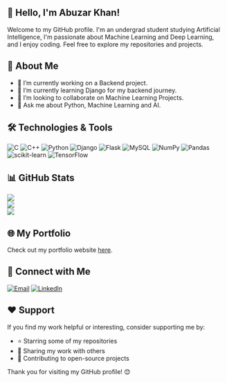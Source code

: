 ## 👋 Hello, I'm Abuzar Khan!

Welcome to my GitHub profile. I'm an undergrad student studying Artificial Intelligence, I'm passionate about Machine Learning and Deep Learning, and I enjoy coding. Feel free to explore my repositories and projects.

## 🚀 About Me

- 🔭 I’m currently working on a Backend project.
- 🌱 I’m currently learning Django for my backend journey.
- 👯 I’m looking to collaborate on Machine Learning Projects.
- 💬 Ask me about Python, Machine Learning and AI.

## 🛠️ Technologies & Tools

![C](https://img.shields.io/badge/c-%2300599C.svg?style=for-the-badge&logo=c&logoColor=white) ![C++](https://img.shields.io/badge/c++-%2300599C.svg?style=for-the-badge&logo=c%2B%2B&logoColor=white) ![Python](https://img.shields.io/badge/python-3670A0?style=for-the-badge&logo=python&logoColor=ffdd54) ![Django](https://img.shields.io/badge/django-%23092E20.svg?style=for-the-badge&logo=django&logoColor=white) ![Flask](https://img.shields.io/badge/flask-%23000.svg?style=for-the-badge&logo=flask&logoColor=white) ![MySQL](https://img.shields.io/badge/mysql-%2300000f.svg?style=for-the-badge&logo=mysql&logoColor=white) ![NumPy](https://img.shields.io/badge/numpy-%23013243.svg?style=for-the-badge&logo=numpy&logoColor=white) ![Pandas](https://img.shields.io/badge/pandas-%23150458.svg?style=for-the-badge&logo=pandas&logoColor=white) ![scikit-learn](https://img.shields.io/badge/scikit--learn-%23F7931E.svg?style=for-the-badge&logo=scikit-learn&logoColor=white) ![TensorFlow](https://img.shields.io/badge/TensorFlow-%23FF6F00.svg?style=for-the-badge&logo=TensorFlow&logoColor=white)

## 📊 GitHub Stats

![](https://github-readme-stats.vercel.app/api?username=abuzxrkhan&theme=dark&hide_border=false&include_all_commits=false&count_private=false)<br/>
![](https://github-readme-streak-stats.herokuapp.com/?user=abuzxrkhan&theme=dark&hide_border=false)<br/>
![](https://github-readme-stats.vercel.app/api/top-langs/?username=abuzxrkhan&theme=dark&hide_border=false&include_all_commits=false&count_private=false&layout=compact)

## 🌐 My Portfolio

Check out my portfolio website [here](https://my-portfolio-website.com).

## 🤝 Connect with Me

[![Email](https://img.shields.io/badge/Email-📧-blue?style=flat&logo=data:image/png;base64,IMAGE_BASE64_ENCODED)](mailto:abuzxrkhan@gmail.com)
[![LinkedIn](https://img.shields.io/badge/LinkedIn-%230077B5.svg?logo=linkedin&logoColor=white)](https://linkedin.com/in/abuzarkhanai) 

## ❤️ Support

If you find my work helpful or interesting, consider supporting me by:

- ⭐️ Starring some of my repositories
- 📣 Sharing my work with others
- 🚀 Contributing to open-source projects

Thank you for visiting my GitHub profile! 😊
